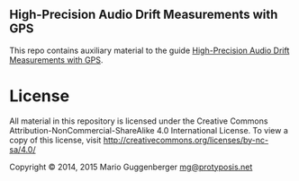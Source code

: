High-Precision Audio Drift Measurements with GPS
------------------------------------------------

This repo contains auxiliary material to the guide [High-Precision Audio Drift Measurements with GPS](http://protyposis.net/clockdrift/high-precision-audio-drift-measurements-with-gps/).

License
=======

All material in this repository is licensed under the Creative Commons Attribution-NonCommercial-ShareAlike 4.0 International License. To view a copy of this license, visit http://creativecommons.org/licenses/by-nc-sa/4.0/

Copyright © 2014, 2015 Mario Guggenberger <mg@protyposis.net>
